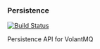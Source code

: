 ### Persistence

[![Build Status](https://travis-ci.org/VolantMQ/persistence.svg?branch=master)](https://travis-ci.org/VolantMQ/persistence)

Persistence API for VolantMQ